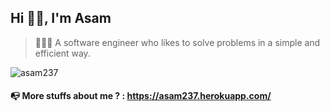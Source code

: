 <h2 align="left">
Hi 👋🏾, I'm Asam
</h2>

<blockquote align="left">
👨🏾‍💻 A software engineer who likes to solve problems in a simple and efficient way.
</blockquote>

<p align="left">
  <img src="https://github-readme-stats.vercel.app/api/top-langs?username=asam237&show_icons=true&locale=en&layout=compact" alt="asam237" />
</p>

<h4>
📭 More stuffs about me ? : <a href="https://asam237.herokuapp.com/">https://asam237.herokuapp.com/</a>
</h4>
